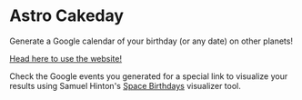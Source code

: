 # Astro Cakeday
Generate a Google calendar of your birthday (or any date) on other planets!

[Head here to use the website!](http://cakedays.space)

Check the Google events you generated for a special link to visualize your results using Samuel Hinton's [Space Birthdays](https://samreay.github.io/SpaceBirthdays/) visualizer tool.
